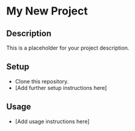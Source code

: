 # My New Project

## Description
This is a placeholder for your project description.

## Setup
- Clone this repository.
- [Add further setup instructions here]

## Usage
- [Add usage instructions here]
